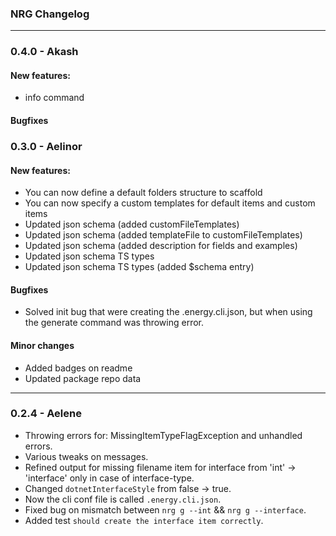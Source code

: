 ### NRG Changelog
---
### 0.4.0 - Akash
#### New features:
* info command

#### Bugfixes


### 0.3.0 - Aelinor
#### New features:
* You can now define a default folders structure to scaffold
* You can now specify a custom templates for default items and custom items 
* Updated json schema (added customFileTemplates)
* Updated json schema (added templateFile to customFileTemplates)
* Updated json schema (added description for fields and examples)
* Updated json schema TS types
* Updated json schema TS types (added $schema entry)

#### Bugfixes
* Solved init bug that were creating the .energy.cli.json, but when using the generate command was throwing error.

#### Minor changes
* Added badges on readme
* Updated package repo data

---
### 0.2.4 - Aelene
* Throwing errors for: MissingItemTypeFlagException and unhandled errors.
* Various tweaks on messages.
* Refined output for missing filename item for interface from 'int' -> 'interface' only in case of interface-type.
* Changed `dotnetInterfaceStyle` from false -> true.
* Now the cli conf file is called `.energy.cli.json`.
* Fixed bug on mismatch between `nrg g --int` && `nrg g --interface`.
* Added test `should create the interface item correctly`.